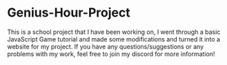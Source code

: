 # Genius-Hour-Project
This is a school project that I have been working on, I went through a basic JavaScript Game tutorial and made some modifications and turned it into a website for my project.  If you have any questions/suggestions or any problems with my work, feel free to join my discord for more information!
